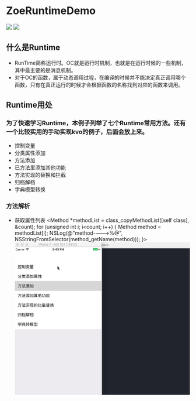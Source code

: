 # ZoeRuntimeDemo
[![](https://img.shields.io/badge/Title-ZoeRuntime-FF7F00.svg)](https://github.com/zzzzzzzzzzzzzoe)
[![](https://img.shields.io/badge/author-zoe-000000.svg)](https://github.com/zzzzzzzzzzzzzoe)

## 什么是Runtime
- RunTime简称运行时。OC就是运行时机制，也就是在运行时候的一些机制，其中最主要的是消息机制。
- 对于OC的函数，属于动态调用过程，在编译的时候并不能决定真正调用哪个函数，只有在真正运行的时候才会根据函数的名称找到对应的函数来调用。

## Runtime用处
### 为了快速学习Runtime，本例子列举了七个Runtime常用方法。还有一个比较实用的手动实现kvo的例子，后面会放上来。
- 控制变量
- 分类属性添加
- 方法添加
- 已方法里添加其他功能
- 方法实现的替换和拦截
- 归档解档
- 字典模型转换


### 方法解析
- 获取属性列表
 <Method *methodList = class_copyMethodList([self class], &count);
 for (unsigned int i; i<count; i++) {
     Method method = methodList[i];
     NSLog(@"method---->%@", NSStringFromSelector(method_getName(method)));
 }>
![](https://github.com/zzzzzzzzzzzzzoe/ZoeRuntimeDemo/blob/master/gifFile/runtime.gif)
